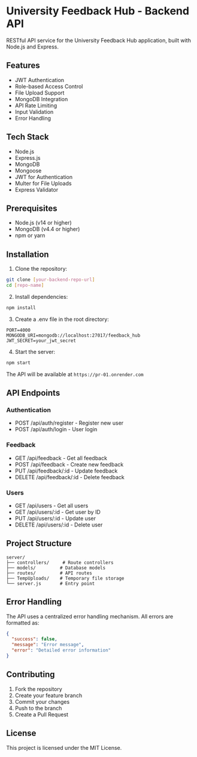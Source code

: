 # University Feedback Hub - Backend API

RESTful API service for the University Feedback Hub application, built with Node.js and Express.

## Features

- JWT Authentication
- Role-based Access Control
- File Upload Support
- MongoDB Integration
- API Rate Limiting
- Input Validation
- Error Handling

## Tech Stack

- Node.js
- Express.js
- MongoDB
- Mongoose
- JWT for Authentication
- Multer for File Uploads
- Express Validator

## Prerequisites

- Node.js (v14 or higher)
- MongoDB (v4.4 or higher)
- npm or yarn

## Installation

1. Clone the repository:
```bash
git clone [your-backend-repo-url]
cd [repo-name]
```

2. Install dependencies:
```bash
npm install
```

3. Create a .env file in the root directory:
```env
PORT=4000
MONGODB_URI=mongodb://localhost:27017/feedback_hub
JWT_SECRET=your_jwt_secret
```

4. Start the server:
```bash
npm start
```

The API will be available at `https://pr-01.onrender.com`

## API Endpoints

### Authentication
- POST /api/auth/register - Register new user
- POST /api/auth/login - User login

### Feedback
- GET /api/feedback - Get all feedback
- POST /api/feedback - Create new feedback
- PUT /api/feedback/:id - Update feedback
- DELETE /api/feedback/:id - Delete feedback

### Users
- GET /api/users - Get all users
- GET /api/users/:id - Get user by ID
- PUT /api/users/:id - Update user
- DELETE /api/users/:id - Delete user

## Project Structure

```
server/
├── controllers/     # Route controllers
├── models/         # Database models
├── routes/         # API routes
├── TempUploads/    # Temporary file storage
└── server.js       # Entry point
```

## Error Handling

The API uses a centralized error handling mechanism. All errors are formatted as:

```json
{
  "success": false,
  "message": "Error message",
  "error": "Detailed error information"
}
```

## Contributing

1. Fork the repository
2. Create your feature branch
3. Commit your changes
4. Push to the branch
5. Create a Pull Request

## License

This project is licensed under the MIT License. 